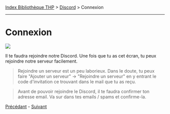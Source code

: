 [Index Bibliothèque THP](https://github.com/TheHackingProject/bibliotheque-THP) > [Discord](https://github.com/TheHackingProject/bibliotheque-THP/blob/master/sommaires/discord.md) > Connexion

___

# Connexion

![](https://i.imgur.com/QBWigvE.png)

Il te faudra rejoindre notre Discord. Une fois que tu as cet écran, tu peux rejoindre notre serveur facilement.

>Rejoindre un serveur est un peu laborieux. Dans le doute, tu peux faire "Ajouter un serveur" -> "Rejoindre un serveur" en y entrant le code d'invitation ce trouvant dans le mail que tu as reçu.

>Avant de pouvoir rejoindre le Discord, il te faudra confirmer ton adresse email. Va sur dans tes emails / spams et confirme-la.


[Précédant](https://github.com/TheHackingProject/bibliotheque-THP/blob/master/tuto_discord/email.md) - [Suivant](https://github.com/TheHackingProject/bibliotheque-THP/blob/master/tuto_discord/telecharger_discord.md)